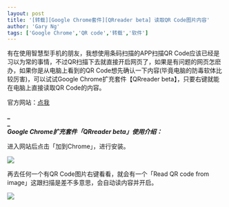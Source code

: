 ```yaml
---
layout: post
title: '[转载][Google Chrome套件][QRreader beta] 读取QR Code图片内容'
author: 'Gary Ng'
tags: ['Google Chrome','QR code','转载','软件']
---
```


有在使用智慧型手机的朋友，我想使用条码扫描的APP扫描QR Code应该已经是习以为常的事情，不过QR扫描下去就直接开启网页了，如果是有问题的网页怎麽办，如果你是从电脑上看到的QR Code想先确认一下内容(毕竟电脑的防毒软体比较厉害)，可以试试Google Chrome扩充套件【QRreader beta】，只要右键就能在电脑上直接读取QR Code的内容。  
  
官方网站：[点我](https://chrome.google.com/webstore/detail/bfdjglobiolninfgldchakgfldifphic)  
  
  
  
**_  
_**  
**_Google Chrome扩充套件「QRreader beta」使用介绍：_**  
  
进入网站后点击「加到Chrome」，进行安装。  


![](http://images.steachs.com/5620e1f8d75c_D471/01.png)

再去任何一个有QR Code图片右键看看，就会有一个「Read QR code from image」这跟扫描是差不多意思，会自动读内容并开启。

![](http://images.steachs.com/5620e1f8d75c_D471/02.png)

  


  

